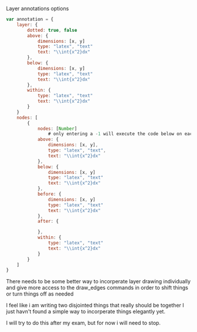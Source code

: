 Layer annotations options
```javascript
var annotation = {
    layer: {
        dotted: true, false
        above: {
            dimensions: [x, y] 
            type: "latex", "text"
            text: "\\int{x^2}dx"
        },
        below: {
            dimensions: [x, y] 
            type: "latex", "text"
            text: "\\int{x^2}dx"
        },
        within: {
            type: "latex", "text"
            text: "\\int{x^2}dx"
        }
    }
    nodes: [ 
        {
            nodes: [Number]
                # only entering a -1 will execute the code below on each node
            above: {
                dimensions: [x, y], 
                type: "latex", "text",
                text: "\\int{x^2}dx"
            },
            below: {
                dimensions: [x, y] 
                type: "latex", "text"
                text: "\\int{x^2}dx"
            },
            before: {
                dimensions: [x, y] 
                type: "latex", "text"
                text: "\\int{x^2}dx"
            },
            after: {

            },
            within: {
                type: "latex", "text"
                text: "\\int{x^2}dx"
            }
        }
    ]
}
```


There needs to be some better way to incorperate layer drawing individually and give more access
to the draw_edges commands in order to shift things or turn things off as needed

I feel like i am writing two disjointed things that really should be together I just havn't found a
simple way to incorperate things elegantly yet.

I will try to do this after my exam, but for now i will need to stop.